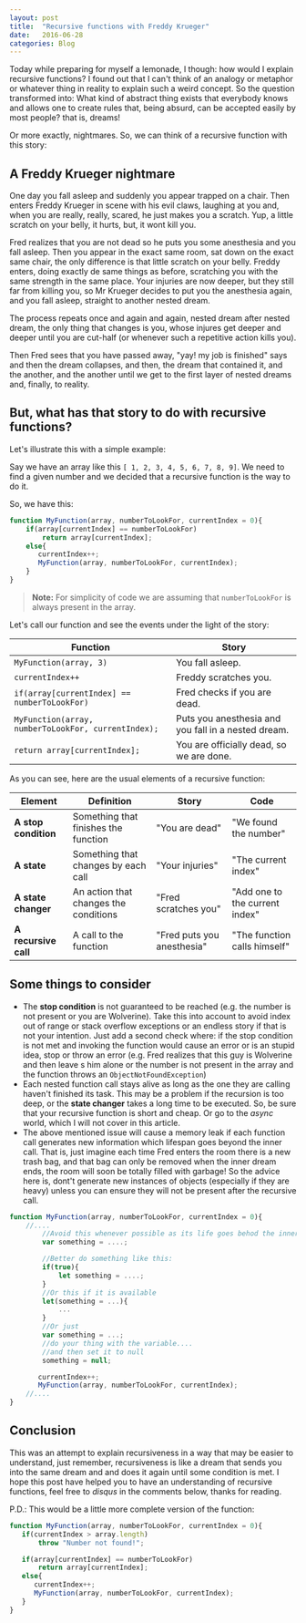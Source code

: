 ```yaml
---
layout: post
title:  "Recursive functions with Freddy Krueger"
date:   2016-06-28
categories: Blog
---
```


Today while preparing for myself a lemonade, I though: how would I explain recursive functions? I found out that I can't think of an analogy or metaphor or whatever thing in reality to explain such a weird concept. So the question transformed into:  What kind of abstract thing exists that everybody knows and allows one to create rules that, being absurd, can be accepted easily by most people? that is, dreams!

Or more exactly, nightmares. So, we can think of a recursive function with this story:

## A Freddy Krueger nightmare

One day you fall asleep and suddenly you appear trapped on a chair. Then enters Freddy Krueger in scene with his evil claws, laughing at you and, when you are really, really, scared, he just makes you a scratch. Yup, a little scratch on your belly, it hurts, but, it wont kill you.

Fred realizes that you are not dead so he puts you some anesthesia and you fall asleep. Then you appear in the exact same room, sat down on the exact same chair, the only difference is that little scratch on your belly. Freddy enters, doing exactly de same things as before, scratching you with the same strength in the same place. Your injuries are now deeper, but they still far from killing you, so Mr Krueger decides to put you the anesthesia again, and you fall asleep, straight to another nested dream.

The process repeats once and again and again, nested dream after nested dream, the only thing that changes is you, whose injures get deeper and deeper until you are cut-half (or whenever such a repetitive action kills you). 

Then Fred sees that you have passed away, "yay! my job is finished" says and then the dream collapses, and then, the dream that contained it, and the another, and the another until we get to the first layer of nested dreams and, finally, to reality.

## But, what has that story to do with recursive functions?

Let's illustrate this with a simple example:

Say we have an array like this `[ 1, 2, 3, 4, 5, 6, 7, 8, 9]`. We need to find a given number and we decided that a recursive function is the way to do it.

So, we have this:

```javascript
function MyFunction(array, numberToLookFor, currentIndex = 0){
    if(array[currentIndex] == numberToLookFor)
        return array[currentIndex];
    else{
       currentIndex++;
       MyFunction(array, numberToLookFor, currentIndex);
    } 
}
```

> **Note:** For simplicity of code we are assuming that `numberToLookFor` is always present in the array.

Let's call our function and see the events under the light of the story:

| Function | Story
|----------|-------------
| `MyFunction(array, 3)` | You fall asleep.
| `currentIndex++`       | Freddy scratches you.
| `if(array[currentIndex] == numberToLookFor)` | Fred checks if you are dead.
| `MyFunction(array, numberToLookFor, currentIndex);` | Puts you anesthesia and you fall in a nested dream.
| `return array[currentIndex];` | You are officially dead, so we are done.

As you can see, here are the usual elements of a recursive function:

| Element | Definition | Story | Code
|---------|------------|-------|-------
| **A stop condition** | Something that finishes the function | "You are dead" | "We found the number"
| **A state** | Something that changes by each call | "Your injuries" | "The current index"
| **A state changer** | An action that changes the conditions | "Fred scratches you" | "Add one to the current index"
| **A recursive call** | A call to the function | "Fred puts you anesthesia" | "The function calls himself"

## Some things to consider

* The **stop condition** is not guaranteed to be reached (e.g. the number is not present or you are Wolverine). Take this into account to avoid index out of range or stack overflow exceptions or an endless story if that is not your intention. Just add a second check where: if the stop condition is not met and invoking the function would cause an error or is an stupid idea, stop or throw an error (e.g. Fred realizes that this guy is Wolverine and then leave       s him alone or the number is not present in the array and the function throws an `ObjectNotFoundException`)
* Each nested function call stays alive as long as the one they are calling haven't finished its task. This may be a problem if the recursion is too deep, or the **state changer** takes a long time to be executed. So, be sure that your recursive function is short and cheap. Or go to the *async* world, which I will not cover in this article.
* The above mentioned issue will cause a memory leak if each function call generates new information which lifespan goes beyond the inner call. That is, just imagine each time Fred enters the room there is a new trash bag, and that bag can only be removed when the inner dream ends, the room will soon be totally filled with garbage! So the advice here is, dont't generate new instances of objects (especially if they are heavy) unless you can ensure they will not be present after the recursive call.
```javascript
function MyFunction(array, numberToLookFor, currentIndex = 0){
    //....
        //Avoid this whenever possible as its life goes behod the inner function call!
        var something = ....;

        //Better do something like this:
        if(true){
            let something = ....;
        } 
        //Or this if it is available
        let(something = ...){
            ...
        }
        //Or just
        var something = ...;
        //do your thing with the variable....
        //and then set it to null
        something = null;

       currentIndex++;
       MyFunction(array, numberToLookFor, currentIndex);
    //.... 
}
```

## Conclusion

This was an attempt to explain recursiveness in a way that may be easier to understand, just remember, recursiveness is like a dream that sends you into the same dream and and does it again until some condition is met. I hope this post have helped you to have an understanding of recursive functions, feel free to *disqus* in the comments below, thanks for reading.

P.D.: This would be a little more complete version of the function:

 ```javascript
function MyFunction(array, numberToLookFor, currentIndex = 0){
    if(currentIndex > array.length)
        throw "Number not found!";

    if(array[currentIndex] == numberToLookFor)
        return array[currentIndex];
    else{
       currentIndex++;
       MyFunction(array, numberToLookFor, currentIndex);
    } 
}
```

